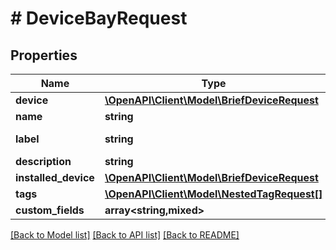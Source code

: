 # # DeviceBayRequest

## Properties

Name | Type | Description | Notes
------------ | ------------- | ------------- | -------------
**device** | [**\OpenAPI\Client\Model\BriefDeviceRequest**](BriefDeviceRequest.md) |  |
**name** | **string** |  |
**label** | **string** | Physical label | [optional]
**description** | **string** |  | [optional]
**installed_device** | [**\OpenAPI\Client\Model\BriefDeviceRequest**](BriefDeviceRequest.md) |  | [optional]
**tags** | [**\OpenAPI\Client\Model\NestedTagRequest[]**](NestedTagRequest.md) |  | [optional]
**custom_fields** | **array<string,mixed>** |  | [optional]

[[Back to Model list]](../../README.md#models) [[Back to API list]](../../README.md#endpoints) [[Back to README]](../../README.md)
